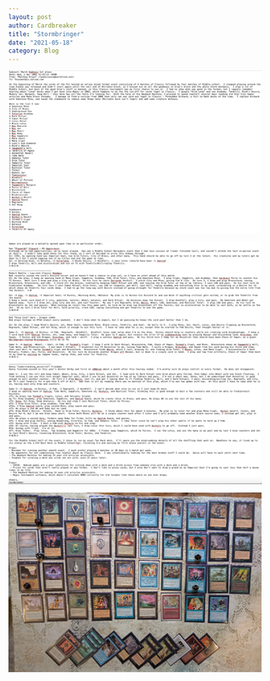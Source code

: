 ```yaml
---
layout: post
author: Cardbreaker
title: "Stormbringer"
date: "2021-05-18"
category: Blog
---
```


![](/assets/images/marchradness/stormbringerwriteup1.png)

![](/assets/images/marchradness/stormbringerwriteup2.png)

![](/assets/images/marchradness/batch1classiclists/braunclassiq.jpg)
